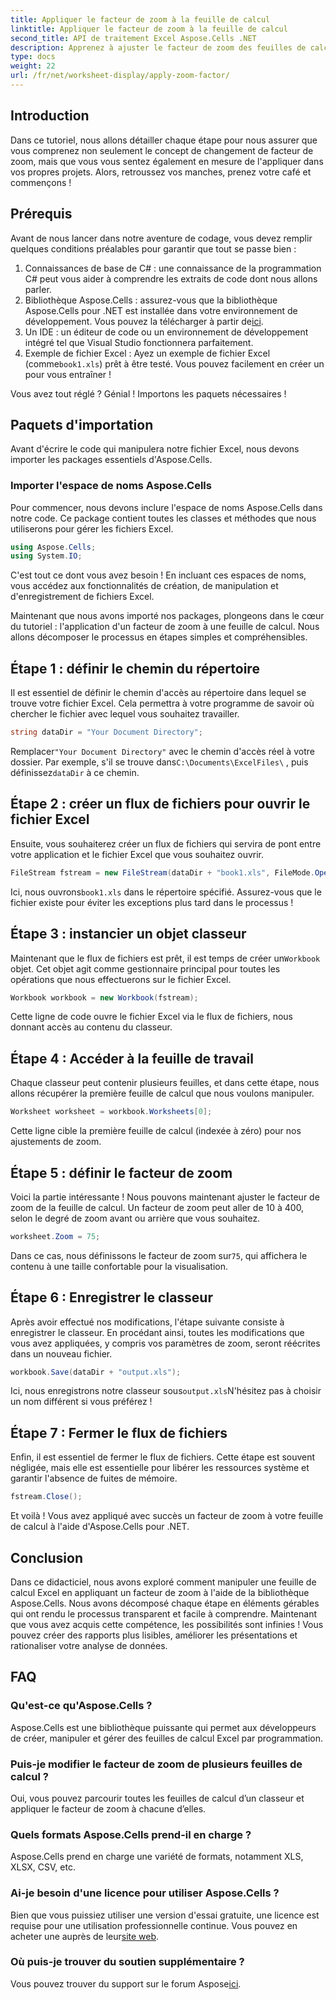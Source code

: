 ```yaml
---
title: Appliquer le facteur de zoom à la feuille de calcul
linktitle: Appliquer le facteur de zoom à la feuille de calcul
second_title: API de traitement Excel Aspose.Cells .NET
description: Apprenez à ajuster le facteur de zoom des feuilles de calcul Excel à l'aide d'Aspose.Cells pour .NET. Guide étape par étape pour une meilleure lisibilité et une meilleure présentation des données.
type: docs
weight: 22
url: /fr/net/worksheet-display/apply-zoom-factor/
---
```

## Introduction

Dans ce tutoriel, nous allons détailler chaque étape pour nous assurer que vous comprenez non seulement le concept de changement de facteur de zoom, mais que vous vous sentez également en mesure de l'appliquer dans vos propres projets. Alors, retroussez vos manches, prenez votre café et commençons !

## Prérequis

Avant de nous lancer dans notre aventure de codage, vous devez remplir quelques conditions préalables pour garantir que tout se passe bien :

1. Connaissances de base de C# : une connaissance de la programmation C# peut vous aider à comprendre les extraits de code dont nous allons parler.
2. Bibliothèque Aspose.Cells : assurez-vous que la bibliothèque Aspose.Cells pour .NET est installée dans votre environnement de développement. Vous pouvez la télécharger à partir de[ici](https://releases.aspose.com/cells/net/).
3. Un IDE : un éditeur de code ou un environnement de développement intégré tel que Visual Studio fonctionnera parfaitement.
4.  Exemple de fichier Excel : Ayez un exemple de fichier Excel (comme`book1.xls`) prêt à être testé. Vous pouvez facilement en créer un pour vous entraîner !

Vous avez tout réglé ? Génial ! Importons les paquets nécessaires !

## Paquets d'importation

Avant d'écrire le code qui manipulera notre fichier Excel, nous devons importer les packages essentiels d'Aspose.Cells. 

### Importer l'espace de noms Aspose.Cells

Pour commencer, nous devons inclure l'espace de noms Aspose.Cells dans notre code. Ce package contient toutes les classes et méthodes que nous utiliserons pour gérer les fichiers Excel.

```csharp
using Aspose.Cells;
using System.IO;
```

C'est tout ce dont vous avez besoin ! En incluant ces espaces de noms, vous accédez aux fonctionnalités de création, de manipulation et d'enregistrement de fichiers Excel.

Maintenant que nous avons importé nos packages, plongeons dans le cœur du tutoriel : l'application d'un facteur de zoom à une feuille de calcul. Nous allons décomposer le processus en étapes simples et compréhensibles.

## Étape 1 : définir le chemin du répertoire

Il est essentiel de définir le chemin d'accès au répertoire dans lequel se trouve votre fichier Excel. Cela permettra à votre programme de savoir où chercher le fichier avec lequel vous souhaitez travailler.

```csharp
string dataDir = "Your Document Directory";
```

 Remplacer`"Your Document Directory"` avec le chemin d'accès réel à votre dossier. Par exemple, s'il se trouve dans`C:\Documents\ExcelFiles\` , puis définissez`dataDir` à ce chemin.

## Étape 2 : créer un flux de fichiers pour ouvrir le fichier Excel

Ensuite, vous souhaiterez créer un flux de fichiers qui servira de pont entre votre application et le fichier Excel que vous souhaitez ouvrir.

```csharp
FileStream fstream = new FileStream(dataDir + "book1.xls", FileMode.Open);
```

 Ici, nous ouvrons`book1.xls` dans le répertoire spécifié. Assurez-vous que le fichier existe pour éviter les exceptions plus tard dans le processus !

## Étape 3 : instancier un objet classeur

 Maintenant que le flux de fichiers est prêt, il est temps de créer un`Workbook` objet. Cet objet agit comme gestionnaire principal pour toutes les opérations que nous effectuerons sur le fichier Excel.

```csharp
Workbook workbook = new Workbook(fstream);
```

Cette ligne de code ouvre le fichier Excel via le flux de fichiers, nous donnant accès au contenu du classeur.

## Étape 4 : Accéder à la feuille de travail

Chaque classeur peut contenir plusieurs feuilles, et dans cette étape, nous allons récupérer la première feuille de calcul que nous voulons manipuler.

```csharp
Worksheet worksheet = workbook.Worksheets[0];
```

Cette ligne cible la première feuille de calcul (indexée à zéro) pour nos ajustements de zoom.

## Étape 5 : définir le facteur de zoom

Voici la partie intéressante ! Nous pouvons maintenant ajuster le facteur de zoom de la feuille de calcul. Un facteur de zoom peut aller de 10 à 400, selon le degré de zoom avant ou arrière que vous souhaitez.

```csharp
worksheet.Zoom = 75;
```

 Dans ce cas, nous définissons le facteur de zoom sur`75`, qui affichera le contenu à une taille confortable pour la visualisation.

## Étape 6 : Enregistrer le classeur

Après avoir effectué nos modifications, l'étape suivante consiste à enregistrer le classeur. En procédant ainsi, toutes les modifications que vous avez appliquées, y compris vos paramètres de zoom, seront réécrites dans un nouveau fichier.

```csharp
workbook.Save(dataDir + "output.xls");
```

 Ici, nous enregistrons notre classeur sous`output.xls`N'hésitez pas à choisir un nom différent si vous préférez !

## Étape 7 : Fermer le flux de fichiers

Enfin, il est essentiel de fermer le flux de fichiers. Cette étape est souvent négligée, mais elle est essentielle pour libérer les ressources système et garantir l'absence de fuites de mémoire.

```csharp
fstream.Close();
```

Et voilà ! Vous avez appliqué avec succès un facteur de zoom à votre feuille de calcul à l'aide d'Aspose.Cells pour .NET. 

## Conclusion

Dans ce didacticiel, nous avons exploré comment manipuler une feuille de calcul Excel en appliquant un facteur de zoom à l'aide de la bibliothèque Aspose.Cells. Nous avons décomposé chaque étape en éléments gérables qui ont rendu le processus transparent et facile à comprendre. Maintenant que vous avez acquis cette compétence, les possibilités sont infinies ! Vous pouvez créer des rapports plus lisibles, améliorer les présentations et rationaliser votre analyse de données.

## FAQ

### Qu'est-ce qu'Aspose.Cells ?  
Aspose.Cells est une bibliothèque puissante qui permet aux développeurs de créer, manipuler et gérer des feuilles de calcul Excel par programmation.

### Puis-je modifier le facteur de zoom de plusieurs feuilles de calcul ?  
Oui, vous pouvez parcourir toutes les feuilles de calcul d’un classeur et appliquer le facteur de zoom à chacune d’elles.

### Quels formats Aspose.Cells prend-il en charge ?  
Aspose.Cells prend en charge une variété de formats, notamment XLS, XLSX, CSV, etc.

### Ai-je besoin d'une licence pour utiliser Aspose.Cells ?  
 Bien que vous puissiez utiliser une version d'essai gratuite, une licence est requise pour une utilisation professionnelle continue. Vous pouvez en acheter une auprès de leur[site web](https://purchase.aspose.com/buy).

### Où puis-je trouver du soutien supplémentaire ?  
 Vous pouvez trouver du support sur le forum Aspose[ici](https://forum.aspose.com/c/cells/9).

